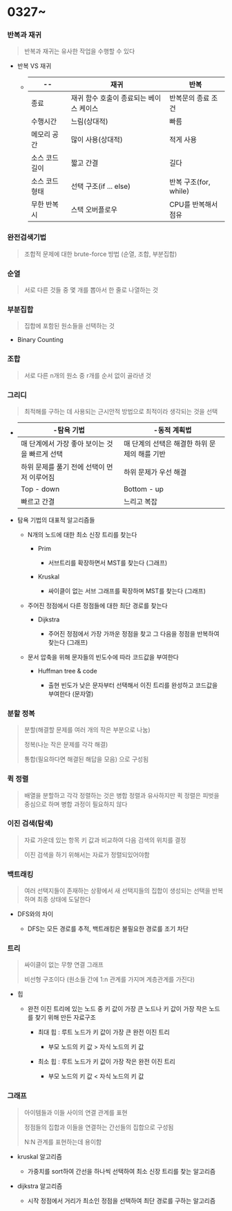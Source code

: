 # 0327~

### 반복과 재귀

> 반복과 재귀는 유사한 작업을 수행할 수 있다

- 반복 VS 재귀
  
  - | --       | 재귀                     | 반복                |
    | -------- | ---------------------- | ----------------- |
    | 종료       | 재귀 함수 호출이 종료되는 베이스 케이스 | 반복문의 종료 조건        |
    | 수행시간     | 느림(상대적)                | 빠름                |
    | 메모리 공간   | 많이 사용(상대적)             | 적게 사용             |
    | 소스 코드 길이 | 짧고 간결                  | 길다                |
    | 소스 코드 형태 | 선택 구조(if ... else)     | 반복 구조(for, while) |
    | 무한 반복시   | 스택 오버플로우               | CPU를 반복해서 점유      |

### 완전검색기법

> 조합적 문제에 대한 brute-force 방법 (순열, 조합, 부분집합)

### 순열

> 서로 다른 것들 중 몇 개를 뽑아서 한 줄로 나열하는 것

### 부분집합

> 집합에 포함된 원소들을 선택하는 것

- Binary Counting

### 조합

> 서로 다른 n개의 원소 중 r개를 순서 없이 골라낸 것

### 그리디

> 최적해를 구하는 데 사용되는 근시안적 방법으로 최적이라 생각되는 것을 선택

- | -탐욕 기법                     | -동적 계획법                    |
  | -------------------------- | -------------------------- |
  | 매 단계에서 가장 좋아 보이는 것을 빠르게 선택 | 매 단계의 선택은 해결한 하위 문제의 해를 기반 |
  | 하위 문제를 풀기 전에 선택이 먼저 이루어짐   | 하위 문제가 우선 해결               |
  | Top - down                 | Bottom - up                |
  | 빠르고 간결                     | 느리고 복잡                     |

- 탐욕 기법의 대표적 알고리즘들
  
  - N개의 노드에 대한 최소 신장 트리를 찾는다
    
    - Prim
      
      - 서브트리를 확장하면서 MST를 찾는다 (그래프)
    
    - Kruskal
      
      - 싸이클이 없는 서브 그래프를 확장하며 MST를 찾는다 (그래프)
  
  - 주어진 정점에서 다른 정점들에 대한 최단 경로를 찾는다
    
    - Dijkstra
      
      - 주어진 정점에서 가장 가까운 정점을 찾고 그 다음을 정점을 반복하여 찾는다 (그래프)
  
  - 문서 압축을 위해 문자들의 빈도수에 따라 코드값을 부여한다
    
    - Huffman tree & code
      
      - 출현 빈도가 낮은 문자부터 선택해서 이진 트리를 완성하고 코드값을 부여한다 (문자열)

### 분할 정복

> 분할(해결할 문제를 여러 개의 작은 부분으로 나눔)
> 
> 정복(나눈 작은 문제를 각각 해결)
> 
> 통합(필요하다면 해결된 해답을 모음) 으로 구성됨

### 퀵 정렬

> 배열을 분할하고 각각 정렬하는 것은 병합 정렬과 유사하지만 퀵 정렬은 피벗을 중심으로 하며 병합 과정이 필요하지 않다

### 이진 검색(탐색)

> 자료 가운데 있는 항목 키 값과 비교하여 다음 검색의 위치를 결정
> 
> 이진 검색을 하기 위해서는 자료가 정렬되있어야함

### 백트래킹

> 여러 선택지들이 존재하는 상황에서 새 선택지들의 집합이 생성되는 선택을 반복하며 최종 상태에 도달한다

- DFS와의 차이
  
  - DFS는 모든 경로를 추적, 백트래킹은 불필요한 경로를 조기 차단

### 트리

> 싸이클이 없는 무향 연결 그래프
> 
> 비선형 구조이다 (원소들 간에 1:n 관계를 가지며 계층관계를 가진다)

- 힙
  
  - 완전 이진 트리에 있는 노드 중 키 값이 가장 큰 노드나 키 값이 가장 작은 노드를 찾기 위해 만든 자료구조
    
    - 최대 힙 : 루트 노드가 키 값이 가장 큰 완전 이진 트리
      
      - 부모 노드의 키 값 > 자식 노드의 키 값
    
    - 최소 힙 : 루트 노드가 키 값이 가장 작은 완전 이진 트리
      
      - 부모 노드의 키 값 < 자식 노드의 키 값

### 그래프

> 아이템들과 이들 사이의 연결 관계를 표현
> 
> 정점들의 집합과 이들을 연결하는 간선들의 집합으로 구성됨
> 
> N:N 관계를 표현하는데 용이함

- kruskal 알고리즘
  
  - 가중치를 sort하여 간선을 하나씩 선택하여 최소 신장 트리를 찾는 알고리즘

- dijkstra 알고리즘
  
  - 시작 정점에서 거리가 최소인 정점을 선택하여 최단 경로를 구하는 알고리즘
